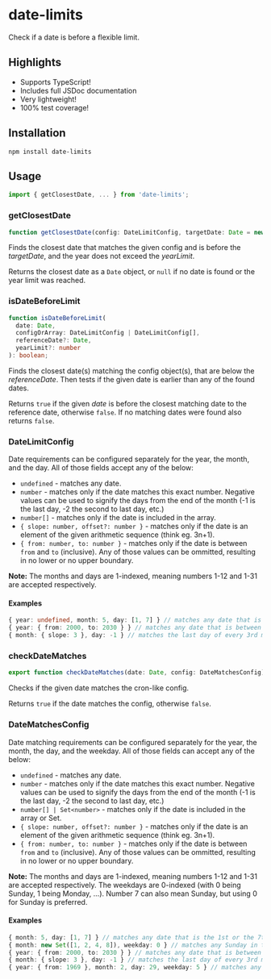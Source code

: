 # date-limits

Check if a date is before a flexible limit.

## Highlights

- Supports TypeScript!
- Includes full JSDoc documentation
- Very lightweight!
- 100% test coverage!

## Installation

```
npm install date-limits
```

## Usage

```ts
import { getClosestDate, ... } from 'date-limits';
```

### getClosestDate

```ts
function getClosestDate(config: DateLimitConfig, targetDate: Date = new Date(), yearLimit: number = 1970): Date | null;
```

Finds the closest date that matches the given config and is before the _targetDate_, and the year does not exceed the _yearLimit_.

Returns the closest date as a `Date` object, or `null` if no date is found or the year limit was reached.

### isDateBeforeLimit

```ts
function isDateBeforeLimit(
  date: Date,
  configOrArray: DateLimitConfig | DateLimitConfig[],
  referenceDate?: Date,
  yearLimit?: number
): boolean;
```

Finds the closest date(s) matching the config object(s), that are below the _referenceDate_. Then tests if the given date is earlier than any of the found dates.

Returns `true` if the given _date_ is before the closest matching date to the reference date, otherwise `false`. If no matching dates were found also returns `false`.

### DateLimitConfig

Date requirements can be configured separately for the year, the month, and the day. All of those fields accept any of the below:

- `undefined` - matches any date.
- `number` - matches only if the date matches this exact number. Negative values can be used to signify the days from the end of the month (-1 is the last day, -2 the second to last day, etc.)
- `number[]` - matches only if the date is included in the array.
- `{ slope: number, offset?: number }` - matches only if the date is an element of the given arithmetic sequence (think eg. 3n+1).
- `{ from: number, to: number }` - matches only if the date is between `from` and `to` (inclusive). Any of those values can be ommitted, resulting in no lower or no upper boundary.

**Note:** The months and days are 1-indexed, meaning numbers 1-12 and 1-31 are accepted respectively.

#### Examples

```ts
{ year: undefined, month: 5, day: [1, 7] } // matches any date that is the 1st or the 7th of May
{ year: { from: 2000, to: 2030 } } // matches any date that is between the years 2000 and 2030
{ month: { slope: 3 }, day: -1 } // matches the last day of every 3rd month
```

### checkDateMatches

```ts
export function checkDateMatches(date: Date, config: DateMatchesConfig): boolean;
```

Checks if the given date matches the cron-like config.

Returns `true` if the date matches the config, otherwise `false`.

### DateMatchesConfig

Date matching requirements can be configured separately for the year, the month, the day, and the weekday. All of those fields can accept any of the below:

- `undefined` - matches any date.
- `number` - matches only if the date matches this exact number. Negative values can be used to signify the days from the end of the month (-1 is the last day, -2 the second to last day, etc.)
- `number[] | Set<number>` - matches only if the date is included in the array or Set.
- `{ slope: number, offset?: number }` - matches only if the date is an element of the given arithmetic sequence (think eg. 3n+1).
- `{ from: number, to: number }` - matches only if the date is between `from` and `to` (inclusive). Any of those values can be ommitted, resulting in no lower or no upper boundary.

**Note:** The months and days are 1-indexed, meaning numbers 1-12 and 1-31 are accepted respectively. The weekdays are 0-indexed (with 0 being Sunday, 1 being Monday, ...). Number 7 can also mean Sunday, but using 0 for Sunday is preferred.

#### Examples

```ts
{ month: 5, day: [1, 7] } // matches any date that is the 1st or the 7th of May
{ month: new Set([1, 2, 4, 8]), weekday: 0 } // matches any Sunday in the months January, February, Aprril, and August.
{ year: { from: 2000, to: 2030 } } // matches any date that is between the years 2000 and 2030
{ month: { slope: 3 }, day: -1 } // matches the last day of every 3rd month
{ year: { from: 1969 }, month: 2, day: 29, weekday: 5 } // matches any 29th of February that is also a Friday and is in or after the year 1969
```
